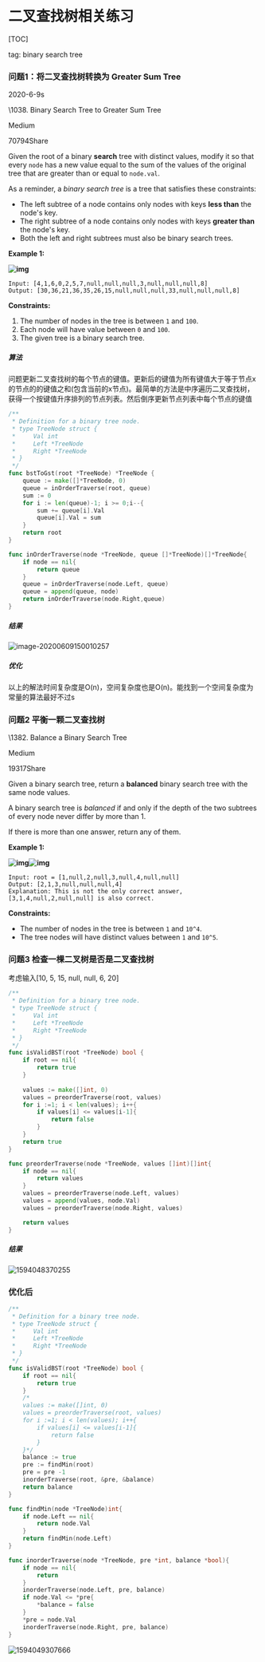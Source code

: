 # 二叉查找树相关练习

[TOC]

tag: binary search tree

### 问题1：将二叉查找树转换为 Greater Sum Tree 

2020-6-9s

\1038. Binary Search Tree to Greater Sum Tree

Medium

70794Share

Given the root of a binary **search** tree with distinct values, modify it so that every `node` has a new value equal to the sum of the values of the original tree that are greater than or equal to `node.val`.

As a reminder, a *binary search tree* is a tree that satisfies these constraints:

- The left subtree of a node contains only nodes with keys **less than** the node's key.
- The right subtree of a node contains only nodes with keys **greater than** the node's key.
- Both the left and right subtrees must also be binary search trees.

 

**Example 1:**

**![img](E:\doc\algorithm\OJ\${img}\tree.png)**

```
Input: [4,1,6,0,2,5,7,null,null,null,3,null,null,null,8]
Output: [30,36,21,36,35,26,15,null,null,null,33,null,null,null,8]
```

 

**Constraints:**

1. The number of nodes in the tree is between `1` and `100`.
2. Each node will have value between `0` and `100`.
3. The given tree is a binary search tree.

##### 算法

问题更新二叉查找树的每个节点的键值。更新后的键值为所有键值大于等于节点x的节点的的键值之和(包含当前的x节点)。最简单的方法是中序遍历二叉查找树，获得一个按键值升序排列的节点列表。然后倒序更新节点列表中每个节点的键值

~~~go
/**
 * Definition for a binary tree node.
 * type TreeNode struct {
 *     Val int
 *     Left *TreeNode
 *     Right *TreeNode
 * }
 */
func bstToGst(root *TreeNode) *TreeNode {
    queue := make([]*TreeNode, 0)
    queue = inOrderTraverse(root, queue)
    sum := 0
    for i := len(queue)-1; i >= 0;i--{
        sum += queue[i].Val
        queue[i].Val = sum
    }
    return root
}

func inOrderTraverse(node *TreeNode, queue []*TreeNode)[]*TreeNode{
    if node == nil{
        return queue
    }
    queue = inOrderTraverse(node.Left, queue)
    queue = append(queue, node)
    return inOrderTraverse(node.Right,queue)
}
~~~



##### 结果

![image-20200609150010257](E:\doc\algorithm\OJ\${img}\image-20200609150010257.png)

##### 优化

以上的解法时间复杂度是O(n)，空间复杂度也是O(n)。能找到一个空间复杂度为常量的算法最好不过s





### 问题2 平衡一颗二叉查找树

\1382. Balance a Binary Search Tree

Medium

19317Share

Given a binary search tree, return a **balanced** binary search tree with the same node values.

A binary search tree is *balanced* if and only if the depth of the two subtrees of every node never differ by more than 1.

If there is more than one answer, return any of them.

 

**Example 1:**

**![img](E:\doc\algorithm\OJ\${img}\1515_ex1.png)![img](https://assets.leetcode.com/uploads/2019/08/22/1515_ex1_out.png)**

```
Input: root = [1,null,2,null,3,null,4,null,null]
Output: [2,1,3,null,null,null,4]
Explanation: This is not the only correct answer, [3,1,4,null,2,null,null] is also correct.
```

 

**Constraints:**

- The number of nodes in the tree is between `1` and `10^4`.
- The tree nodes will have distinct values between `1` and `10^5`.



### 问题3 检查一棵二叉树是否是二叉查找树

考虑输入[10, 5, 15, null, null, 6, 20]

~~~go
/**
 * Definition for a binary tree node.
 * type TreeNode struct {
 *     Val int
 *     Left *TreeNode
 *     Right *TreeNode
 * }
 */
func isValidBST(root *TreeNode) bool {
    if root == nil{
        return true
    }
    
    values := make([]int, 0)
    values = preorderTraverse(root, values)
    for i :=1; i < len(values); i++{
        if values[i] <= values[i-1]{
            return false
        }
    }
    return true
}

func preorderTraverse(node *TreeNode, values []int)[]int{
    if node == nil{
        return values
    }
    values = preorderTraverse(node.Left, values)
    values = append(values, node.Val)
    values = preorderTraverse(node.Right, values)

    return values
}
~~~



##### 结果

![1594048370255](${img}/1594048370255.png)



### 优化后

~~~go
/**
 * Definition for a binary tree node.
 * type TreeNode struct {
 *     Val int
 *     Left *TreeNode
 *     Right *TreeNode
 * }
 */
func isValidBST(root *TreeNode) bool {
    if root == nil{
        return true
    }
    /*
    values := make([]int, 0)
    values = preorderTraverse(root, values)
    for i :=1; i < len(values); i++{
        if values[i] <= values[i-1]{
            return false
        }
    }*/
    balance := true
    pre := findMin(root)
    pre = pre -1
    inorderTraverse(root, &pre, &balance)
    return balance
}

func findMin(node *TreeNode)int{
    if node.Left == nil{
        return node.Val
    }
    return findMin(node.Left)
}

func inorderTraverse(node *TreeNode, pre *int, balance *bool){
    if node == nil{
        return 
    }
    inorderTraverse(node.Left, pre, balance)
    if node.Val <= *pre{
        *balance = false
    }
    *pre = node.Val
    inorderTraverse(node.Right, pre, balance)
}
~~~

![1594049307666](${img}/1594049307666.png)